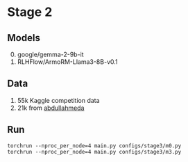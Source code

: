 # Stage 2

## Models

0. google/gemma-2-9b-it
3. RLHFlow/ArmoRM-Llama3-8B-v0.1

## Data

1. 55k Kaggle competition data
2. 21k from [abdullahmeda](https://www.kaggle.com/datasets/abdullahmeda/lmsys-additional-33k-labelled-conversations)

## Run

```
torchrun --nproc_per_node=4 main.py configs/stage3/m0.py
torchrun --nproc_per_node=4 main.py configs/stage3/m3.py
```
